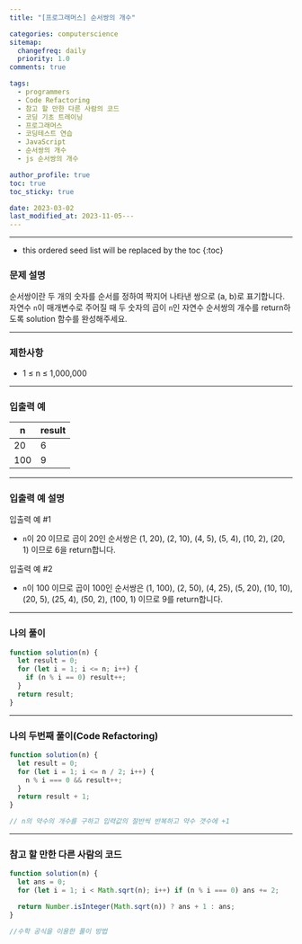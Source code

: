 ```yaml
---
title: "[프로그래머스] 순서쌍의 개수"

categories: computerscience
sitemap:
  changefreq: daily
  priority: 1.0
comments: true

tags:
  - programmers
  - Code Refactoring
  - 참고 할 만한 다른 사람의 코드
  - 코딩 기초 트레이닝
  - 프로그래머스
  - 코딩테스트 연습
  - JavaScript
  - 순서쌍의 개수
  - js 순서쌍의 개수

author_profile: true
toc: true
toc_sticky: true

date: 2023-03-02
last_modified_at: 2023-11-05---
---
```


---

<!-- prettier-ignore -->
* this ordered seed list will be replaced by the toc 
{:toc}

### 문제 설명

순서쌍이란 두 개의 숫자를 순서를 정하여 짝지어 나타낸 쌍으로 (a, b)로 표기합니다. 자연수 `n`이 매개변수로 주어질 때 두 숫자의 곱이 `n`인 자연수 순서쌍의 개수를 return하도록 solution 함수를 완성해주세요.

---

### 제한사항

- 1 ≤ n ≤ 1,000,000

---

### 입출력 예

| n   | result |
| --- | ------ |
| 20  | 6      |
| 100 | 9      |

---

### 입출력 예 설명

입출력 예 #1

- `n`이 20 이므로 곱이 20인 순서쌍은 (1, 20), (2, 10), (4, 5), (5, 4), (10, 2), (20, 1) 이므로 6을 return합니다.

입출력 예 #2

- `n`이 100 이므로 곱이 100인 순서쌍은 (1, 100), (2, 50), (4, 25), (5, 20), (10, 10), (20, 5), (25, 4), (50, 2), (100, 1) 이므로 9를 return합니다.

---

### 나의 풀이

```jsx
function solution(n) {
  let result = 0;
  for (let i = 1; i <= n; i++) {
    if (n % i == 0) result++;
  }
  return result;
}
```

---

### 나의 두번째 풀이(Code Refactoring)

```jsx
function solution(n) {
  let result = 0;
  for (let i = 1; i <= n / 2; i++) {
    n % i === 0 && result++;
  }
  return result + 1;
}

// n의 약수의 개수를 구하고 입력값의 절반씩 반복하고 약수 갯수에 +1
```

---

### 참고 할 만한 다른 사람의 코드

```jsx
function solution(n) {
  let ans = 0;
  for (let i = 1; i < Math.sqrt(n); i++) if (n % i === 0) ans += 2;

  return Number.isInteger(Math.sqrt(n)) ? ans + 1 : ans;
}

//수학 공식을 이용한 풀이 방법
```
